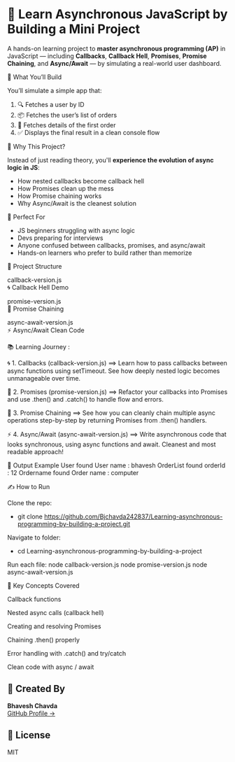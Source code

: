 # 🧠 Learn Asynchronous JavaScript by Building a Mini Project

A hands-on learning project to **master asynchronous programming (AP)** in JavaScript — including **Callbacks**, **Callback Hell**, **Promises**, **Promise Chaining**, and **Async/Await** — by simulating a real-world user dashboard.

🎯 What You’ll Build

You’ll simulate a simple app that:
1. 🔍 Fetches a user by ID  
2. 📦 Fetches the user’s list of orders  
3. 📄 Fetches details of the first order  
4. ✅ Displays the final result in a clean console flow

🚀 Why This Project?

Instead of just reading theory, you'll **experience the evolution of async logic in JS**:
- How nested callbacks become callback hell
- How Promises clean up the mess
- How Promise chaining works
- Why Async/Await is the cleanest solution

🧠 Perfect For

- JS beginners struggling with async logic
- Devs preparing for interviews
- Anyone confused between callbacks, promises, and async/await
- Hands-on learners who prefer to build rather than memorize
  
 🧱 Project Structure

 callback-version.js        
 🌀 Callback Hell Demo

 promise-version.js         
 🔗 Promise Chaining

async-await-version.js    
⚡ Async/Await Clean Code


📚 Learning Journey : 

🌀 1. Callbacks (callback-version.js) ==> 
Learn how to pass callbacks between async functions using setTimeout. See how deeply nested logic becomes unmanageable over time.

🔗 2. Promises (promise-version.js) ==> 
Refactor your callbacks into Promises and use .then() and .catch() to handle flow and errors.

🧱 3. Promise Chaining ==> 
See how you can cleanly chain multiple async operations step-by-step by returning Promises from .then() handlers.

⚡ 4. Async/Await (async-await-version.js) ==> 
Write asynchronous code that looks synchronous, using async functions and await. Cleanest and most readable approach!

🧪 Output Example
User found
User name : bhavesh
OrderList found
orderId : 12
Ordername found
Order name : computer

✍️ How to Run

Clone the repo:
- git clone https://github.com/Bjchavda242837/Learning-asynchronous-programming-by-building-a-project.git

Navigate to folder:
- cd Learning-asynchronous-programming-by-building-a-project




Run each file:
node callback-version.js
node promise-version.js
node async-await-version.js

🧠 Key Concepts Covered

Callback functions 

Nested async calls (callback hell)

Creating and resolving Promises

Chaining .then() properly

Error handling with .catch() and try/catch

Clean code with async / await


## 🙌 Created By

**Bhavesh Chavda**  
[GitHub Profile →](https://github.com/Bjchavda242837)

## 📄 License

MIT
